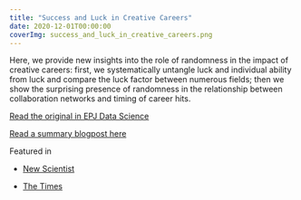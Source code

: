 ```yaml
---
title: "Success and Luck in Creative Careers"
date: 2020-12-01T00:00:00
coverImg: success_and_luck_in_creative_careers.png
---
```


Here, we provide new insights into the role of randomness in the impact of creative careers: first, we systematically untangle luck and individual ability from luck and compare the luck factor between numerous fields; then we show the surprising presence of randomness in the relationship between collaboration networks and timing of career hits.

<!--more-->


[Read the original in EPJ Data Science](https://link.springer.com/content/pdf/10.1140/epjds/s13688-020-00227-w.pdf)

[Read a summary blogpost here](https://networkdatascience.ceu.edu/node/562)



Featured in

- [New Scientist](https://www.newscientist.com/article/2217628-around-half-of-your-chances-of-career-success-comes-down-to-sheer-luck/)

- [The Times](https://thetimes.com.au/world/13371-8-surprising-things-data-science-has-revealed-about-us-over-the-past-decade)
